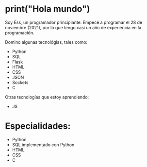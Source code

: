 # print("Hola mundo")
Soy Ess, un programador principiante. Empecé a programar el 28 de noviembre (2021), por lo que tengo casi un año de experiencia en la programación.

Domino algunas tecnológias, tales como:

- Python 
- SQL 
- Flask 
- HTML 
- CSS 
- JSON
- Sockets
- C

Otras tecnologías que estoy aprendiendo:

- JS

# Especialidades:

- Python
- SQL implementado con Python
- HTML
- CSS
- C
